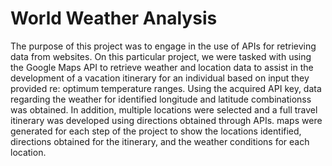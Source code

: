 # World Weather Analysis
The purpose of this project was to engage in the use of APIs for retrieving data from websites.  On this particular project, we were tasked with using the Google Maps API to retrieve weather and location data to assist in the development of a vacation itinerary for an individual based on input they provided re: optimum temperature ranges.  Using the acquired API key, data regarding the weather for identified longitude and latitude combinationss was obtained.  In addition, multiple locations were selected and a full travel itinerary was developed using directions obtained through APIs.  maps were generated for each step of the project to show the locations identified, directions obtained for the itinerary, and the weather conditions for each location.
